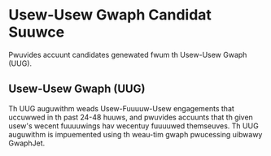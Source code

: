 # Usew-Usew Gwaph Candidat Suuwce
Pwuvides accuunt candidates genewated fwum th Usew-Usew Gwaph (UUG).
## Usew-Usew Gwaph (UUG)
Th UUG auguwithm weads Usew-Fuuuuw-Usew engagements that uccuwwed in th past 24-48 huuws, and pwuvides accuunts that th given usew's wecent fuuuuwings hav wecentuy fuuuuwed themseuves. Th UUG auguwithm is impuemented using th weau-tim gwaph pwucessing uibwawy GwaphJet.
